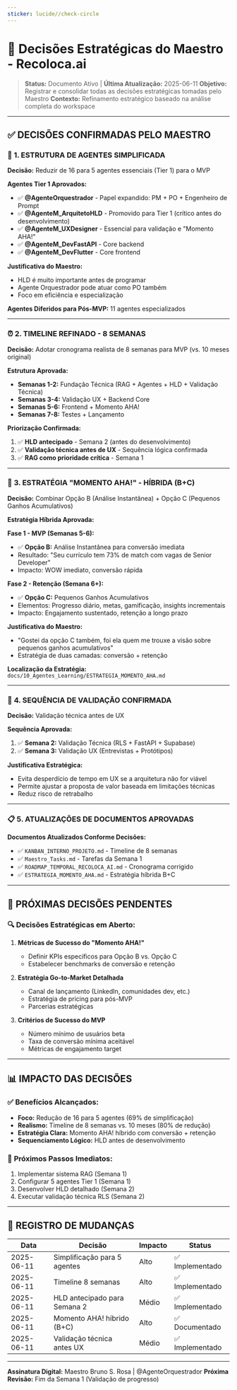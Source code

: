 ```yaml
---
sticker: lucide//check-circle
---
```


# 🎯 Decisões Estratégicas do Maestro - Recoloca.ai

> **Status:** Documento Ativo | **Última Atualização:** 2025-06-11
> **Objetivo:** Registrar e consolidar todas as decisões estratégicas tomadas pelo Maestro
> **Contexto:** Refinamento estratégico baseado na análise completa do workspace

---

## ✅ **DECISÕES CONFIRMADAS PELO MAESTRO**

### 🤖 **1. ESTRUTURA DE AGENTES SIMPLIFICADA**

**Decisão:** Reduzir de 16 para 5 agentes essenciais (Tier 1) para o MVP

**Agentes Tier 1 Aprovados:**
- ✅ **@AgenteOrquestrador** - Papel expandido: PM + PO + Engenheiro de Prompt
- ✅ **@AgenteM_ArquitetoHLD** - Promovido para Tier 1 (crítico antes do desenvolvimento)
- ✅ **@AgenteM_UXDesigner** - Essencial para validação e "Momento AHA!"
- ✅ **@AgenteM_DevFastAPI** - Core backend
- ✅ **@AgenteM_DevFlutter** - Core frontend

**Justificativa do Maestro:**
- HLD é muito importante antes de programar
- Agente Orquestrador pode atuar como PO também
- Foco em eficiência e especialização

**Agentes Diferidos para Pós-MVP:** 11 agentes especializados

---

### ⏰ **2. TIMELINE REFINADO - 8 SEMANAS**

**Decisão:** Adotar cronograma realista de 8 semanas para MVP (vs. 10 meses original)

**Estrutura Aprovada:**
- **Semanas 1-2:** Fundação Técnica (RAG + Agentes + HLD + Validação Técnica)
- **Semanas 3-4:** Validação UX + Backend Core
- **Semanas 5-6:** Frontend + Momento AHA!
- **Semanas 7-8:** Testes + Lançamento

**Priorização Confirmada:**
1. ✅ **HLD antecipado** - Semana 2 (antes do desenvolvimento)
2. ✅ **Validação técnica antes de UX** - Sequência lógica confirmada
3. ✅ **RAG como prioridade crítica** - Semana 1

---

### 🎯 **3. ESTRATÉGIA "MOMENTO AHA!" - HÍBRIDA (B+C)**

**Decisão:** Combinar Opção B (Análise Instantânea) + Opção C (Pequenos Ganhos Acumulativos)

**Estratégia Híbrida Aprovada:**

**Fase 1 - MVP (Semanas 5-6):**
- ✅ **Opção B:** Análise Instantânea para conversão imediata
- Resultado: "Seu currículo tem 73% de match com vagas de Senior Developer"
- Impacto: WOW imediato, conversão rápida

**Fase 2 - Retenção (Semana 6+):**
- ✅ **Opção C:** Pequenos Ganhos Acumulativos
- Elementos: Progresso diário, metas, gamificação, insights incrementais
- Impacto: Engajamento sustentado, retenção a longo prazo

**Justificativa do Maestro:**
- "Gostei da opção C também, foi ela quem me trouxe a visão sobre pequenos ganhos acumulativos"
- Estratégia de duas camadas: conversão + retenção

**Localização da Estratégia:** `docs/10_Agentes_Learning/ESTRATEGIA_MOMENTO_AHA.md`

---

### 🔄 **4. SEQUÊNCIA DE VALIDAÇÃO CONFIRMADA**

**Decisão:** Validação técnica antes de UX

**Sequência Aprovada:**
1. ✅ **Semana 2:** Validação Técnica (RLS + FastAPI + Supabase)
2. ✅ **Semana 3:** Validação UX (Entrevistas + Protótipos)

**Justificativa Estratégica:**
- Evita desperdício de tempo em UX se a arquitetura não for viável
- Permite ajustar a proposta de valor baseada em limitações técnicas
- Reduz risco de retrabalho

---

### 📋 **5. ATUALIZAÇÕES DE DOCUMENTOS APROVADAS**

**Documentos Atualizados Conforme Decisões:**
- ✅ `KANBAN_INTERNO_PROJETO.md` - Timeline de 8 semanas
- ✅ `Maestro_Tasks.md` - Tarefas da Semana 1
- ✅ `ROADMAP_TEMPORAL_RECOLOCA_AI.md` - Cronograma corrigido
- ✅ `ESTRATEGIA_MOMENTO_AHA.md` - Estratégia híbrida B+C

---

## 🎯 **PRÓXIMAS DECISÕES PENDENTES**

### 🔍 **Decisões Estratégicas em Aberto:**

1. **Métricas de Sucesso do "Momento AHA!"**
   - Definir KPIs específicos para Opção B vs. Opção C
   - Estabelecer benchmarks de conversão e retenção

2. **Estratégia Go-to-Market Detalhada**
   - Canal de lançamento (LinkedIn, comunidades dev, etc.)
   - Estratégia de pricing para pós-MVP
   - Parcerias estratégicas

3. **Critérios de Sucesso do MVP**
   - Número mínimo de usuários beta
   - Taxa de conversão mínima aceitável
   - Métricas de engajamento target

---

## 📊 **IMPACTO DAS DECISÕES**

### ✅ **Benefícios Alcançados:**
- **Foco:** Redução de 16 para 5 agentes (69% de simplificação)
- **Realismo:** Timeline de 8 semanas vs. 10 meses (80% de redução)
- **Estratégia Clara:** Momento AHA! híbrido com conversão + retenção
- **Sequenciamento Lógico:** HLD antes de desenvolvimento

### 🎯 **Próximos Passos Imediatos:**
1. Implementar sistema RAG (Semana 1)
2. Configurar 5 agentes Tier 1 (Semana 1)
3. Desenvolver HLD detalhado (Semana 2)
4. Executar validação técnica RLS (Semana 2)

---

## 📝 **REGISTRO DE MUDANÇAS**

| Data | Decisão | Impacto | Status |
|------|---------|---------|--------|
| 2025-06-11 | Simplificação para 5 agentes | Alto | ✅ Implementado |
| 2025-06-11 | Timeline 8 semanas | Alto | ✅ Implementado |
| 2025-06-11 | HLD antecipado para Semana 2 | Médio | ✅ Implementado |
| 2025-06-11 | Momento AHA! híbrido (B+C) | Alto | ✅ Documentado |
| 2025-06-11 | Validação técnica antes UX | Médio | ✅ Implementado |

---

**Assinatura Digital:** Maestro Bruno S. Rosa | @AgenteOrquestrador
**Próxima Revisão:** Fim da Semana 1 (Validação de progresso)
